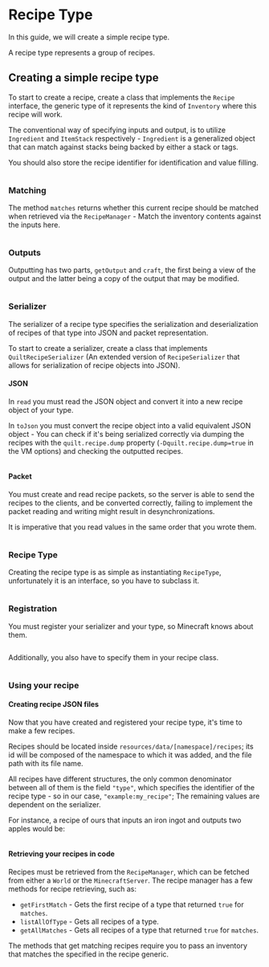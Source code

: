# Recipe Type

In this guide, we will create a simple recipe type.

A recipe type represents a group of recipes.

## Creating a simple recipe type

To start to create a recipe, create a class that implements the `Recipe` interface, the generic type of it represents
the kind of `Inventory` where this recipe will work.
<!--- TODO: Refer to Inventory/BlockEntity tutorial -->

The conventional way of specifying inputs and output, is to utilize `Ingredient` and `ItemStack` respectively -
`Ingredient` is a generalized object that can match against stacks being backed by either a stack or tags. <!--- TODO: Link to Tags page -->

You should also store the recipe identifier for identification and value filling.

```file:src/main/java/org/quiltmc/wiki/recipes/MyRecipe.java@Starting
```

### Matching

The method `matches` returns whether this current recipe should be matched when retrieved via the `RecipeManager` -
Match the inventory contents against the inputs here.

```file:src/main/java/org/quiltmc/wiki/recipes/MyRecipe.java@Match
```

### Outputs

Outputting has two parts, `getOutput` and `craft`, the first being a view of the output and the latter being a copy of
the output that may be modified.

```file:src/main/java/org/quiltmc/wiki/recipes/MyRecipe.java@Output
```

### Serializer

The serializer of a recipe type specifies the serialization and deserialization of recipes of that type into JSON and
packet representation.

To start to create a serializer, create a class that implements `QuiltRecipeSerializer` (An extended version of
`RecipeSerializer` that allows for serialization of recipe objects into JSON).

#### JSON

In `read` you must read the JSON object and convert it into a new recipe object of your type.

In `toJson` you must convert the recipe object into a valid equivalent JSON object - You can check if it's being
serialized correctly via dumping the recipes with the `quilt.recipe.dump` property (`-Dquilt.recipe.dump=true` in the VM options)
and checking the outputted recipes.

```file:src/main/java/org/quiltmc/wiki/recipes/MyRecipe.java@Serializer-JSON
```

#### Packet

You must create and read recipe packets, so the server is able to send the recipes to the clients, and be converted correctly,
failing to implement the packet reading and writing might result in desynchronizations.

It is imperative that you read values in the same order that you wrote them.

```file:src/main/java/org/quiltmc/wiki/recipes/MyRecipe.java@Serializer-Packet
```

### Recipe Type

Creating the recipe type is as simple as instantiating `RecipeType`, unfortunately it is an interface, so you have to subclass it.

```file:src/main/java/org/quiltmc/wiki/recipes/Recipes.java@RecipeType-Instance
```

### Registration

You must register your serializer and your type, so Minecraft knows about them.

```file:src/main/java/org/quiltmc/wiki/recipes/Recipes.java@Registration
```

Additionally, you also have to specify them in your recipe class.

```file:src/main/java/org/quiltmc/wiki/recipes/MyRecipe.java@Serializer/Type
```

### Using your recipe

#### Creating recipe JSON files

Now that you have created and registered your recipe type, it's time to make a few recipes.

Recipes should be located inside `resources/data/[namespace]/recipes`; its id will be composed of the namespace to which it was added,
and the file path with its file name.

All recipes have different structures, the only common denominator between all of them is the field `"type"`, which
specifies the identifier of the recipe type - so in our case, `"example:my_recipe"`; The remaining values
are dependent on the serializer.

For instance, a recipe of ours that inputs an iron ingot and outputs two apples would be:

```file:src/main/resources/data/recipes/recipes/fun.json
```

#### Retrieving your recipes in code

Recipes must be retrieved from the `RecipeManager`, which can be fetched from either a `World` or the `MinecraftServer`.
The recipe manager has a few methods for recipe retrieving, such as:

- `getFirstMatch` - Gets the first recipe of a type that returned `true` for `matches`.
- `listAllOfType` - Gets all recipes of a type.
- `getAllMatches` - Gets all recipes of a type that returned `true` for `matches`.

The methods that get matching recipes require you to pass an inventory that matches the specified in the recipe generic.
